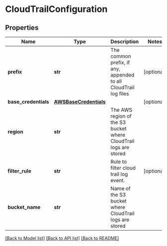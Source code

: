 # CloudTrailConfiguration

## Properties
Name | Type | Description | Notes
------------ | ------------- | ------------- | -------------
**prefix** | **str** | The common prefix, if any, appended to all CloudTrail log files | [optional] 
**base_credentials** | [**AWSBaseCredentials**](AWSBaseCredentials.md) |  | [optional] 
**region** | **str** | The AWS region of the S3 bucket where CloudTrail logs are stored | 
**filter_rule** | **str** | Rule to filter cloud trail log event. | [optional] 
**bucket_name** | **str** | Name of the S3 bucket where CloudTrail logs are stored | 

[[Back to Model list]](../README.md#documentation-for-models) [[Back to API list]](../README.md#documentation-for-api-endpoints) [[Back to README]](../README.md)


